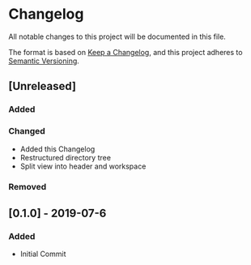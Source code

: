# Changelog

All notable changes to this project will be documented in this file.

The format is based on [Keep a Changelog](https://keepachangelog.com/en/1.0.0/),
and this project adheres to [Semantic Versioning](https://semver.org/spec/v2.0.0.html).

## [Unreleased]

### Added

### Changed

- Added this Changelog
- Restructured directory tree
- Split view into header and workspace

### Removed

## [0.1.0] - 2019-07-6

### Added

- Initial Commit
